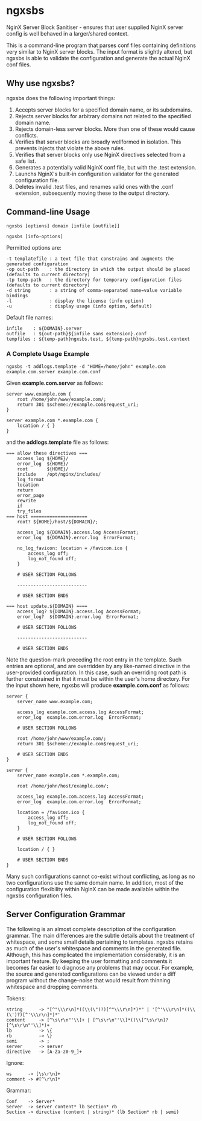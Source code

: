ngxsbs
======

NginX Server Block Sanitiser - ensures that user supplied NginX server config is well behaved in a larger/shared context.

This is a command-line program that parses conf files containing definitions very similar to NginX server blocks.  The input format is slightly altered, but ngxsbs is able to validate the configuration and generate the actual NginX conf files.

Why use ngxsbs?
---------------

ngxsbs does the following important things:

1. Accepts server blocks for a specified domain name, or its subdomains.
1. Rejects server blocks for arbitrary domains not related to the specified domain name.
1. Rejects domain-less server blocks. More than one of these would cause conflicts.
1. Verifies that server blocks are broadly wellformed in isolation. This prevents injects that violate the above rules.
1. Verifies that server blocks only use NginX directives selected from a safe list.
1. Generates a potentially valid NginX conf file, but with the .test extension.
1. Launchs NginX's built-in configuration validator for the generated configuration file.
1. Deletes invalid .test files, and renames valid ones with the .conf extension, subsequently moving these to the output directory.

Command-line Usage
------------------

`ngxsbs [options] domain [infile [outfile]]`

`ngxsbs [info-options]`

Permitted options are:

    -t templatefile : a text file that constrains and augments the generated configuration
    -op out-path    : the directory in which the output should be placed (defaults to current directory)
    -tp temp-path   : the directory for temporary configuration files (defaults to current directory)
    -d string       : a string of comma-separated name=value variable bindings
    -l              : display the license (info option)
    -u              : display usage (info option, default)

Default file names:

    infile    : ${DOMAIN}.server
    outfile   : ${out-path}${infile sans extension}.conf
    tempfiles : ${temp-path}ngxsbs.test, ${temp-path}ngxsbs.test.context

### A Complete Usage Example

`ngxsbs -t addlogs.template -d "HOME=/home/john" example.com example.com.server example.com.conf`

Given **example.com.server** as follows:

    server www.example.com {
        root /home/john/www/example.com/;
        return 301 $scheme://example.com$request_uri;
    }
    
    server example.com *.example.com {
        location / { }
    }


and the **addlogs.template** file as follows:

    === allow these directives ===
        access_log ${HOME}/
        error_log  ${HOME}/
        root       ${HOME}/
        include    /opt/nginx/includes/
        log_format
        location
        return
        error_page
        rewrite
        if
        try_files
    === host =====================
        root? ${HOME}/host/${DOMAIN}/;
    
        access_log ${DOMAIN}.access.log AccessFormat;
        error_log  ${DOMAIN}.error.log  ErrorFormat;
    
        no_log_favicon: location = /favicon.ico {
            access_log off;
            log_not_found off;
        }
    
        # USER SECTION FOLLOWS
    
        --------------------------
    
        # USER SECTION ENDS
    
    === host update.${DOMAIN} ====
        access_log? ${DOMAIN}.access.log AccessFormat;
        error_log?  ${DOMAIN}.error.log  ErrorFormat;
    
        # USER SECTION FOLLOWS
    
        --------------------------
    
        # USER SECTION ENDS
    

Note the question-mark preceding the root entry in the template.  Such entries are optional, and are overridden by any like-named directive in the user-provided configuration.  In this case, such an overriding root path is further constrained in that it must be within the user's home directory.  For the input shown here, ngxsbs will produce **example.com.conf** as follows:

    server {
        server_name www.example.com;
    
        access_log example.com.access.log AccessFormat;
        error_log  example.com.error.log  ErrorFormat;
    
        # USER SECTION FOLLOWS
    
        root /home/john/www/example.com/;
        return 301 $scheme://example.com$request_uri;
    
        # USER SECTION ENDS
    }
    
    server {
        server_name example.com *.example.com;
    
        root /home/john/host/example.com/;
    
        access_log example.com.access.log AccessFormat;
        error_log  example.com.error.log  ErrorFormat;
    
        location = /favicon.ico {
            access_log off;
            log_not_found off;
        }
    
        # USER SECTION FOLLOWS
    
        location / { }
    
        # USER SECTION ENDS
    }

Many such configurations cannot co-exist without conflicting, as long as no two configurations use the same domain name.  In addition, most of the configuration flexibility within NginX can be made available within the ngxsbs configuration files.

Server Configuration Grammar
----------------------------

The following is an almost complete description of the configuration grammar.  The main differences are the subtle details about the treatment of whitespace, and some small details pertaining to templates.  ngxsbs retains as much of the user's whitespace and comments in the generated file.  Although, this has complicated the implementation considerably, it is an important feature.  By keeping the user formatting and comments it becomes far easier to diagnose any problems that may occur.  For example, the source and generated configurations can be viewed under a diff program without the change-noise that would result from thinning whitespace and dropping comments.

Tokens:

    string      -> "[^"\\\r\n]*((\\(\")?)[^"\\\r\n]*)*" | '[^'\\\r\n]*((\\(\')?)[^'\\\r\n]*)*'
    content     -> [^\s\r\n"'\\]+ | [^\s\r\n"'\\]*((\\[^\s\r\n]?[^\s\r\n"'\\]*)+
    lb          -> \{
    rb          -> \}
    semi        -> ;
    server      -> server
    directive   -> [A-Za-z0-9_]+

Ignore:

    ws      -> [\s\r\n]+
    comment -> #[^\r\n]*

Grammar:

    Conf    -> Server*
    Server  -> server content* lb Section* rb
    Section -> directive (content | string)* (lb Section* rb | semi)
